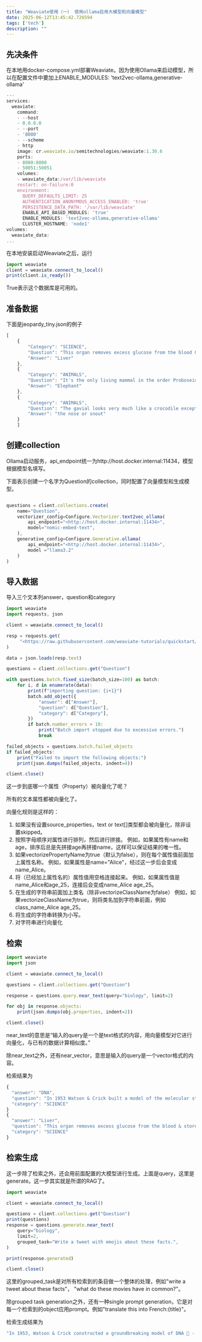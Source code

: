 ```yaml
---
title: "Weaviate使用（一） 使用ollama启用大模型和向量模型"
date: 2025-06-12T13:45:42.726594
tags: ['tech']
description: ""
---
```


## 先决条件

在本地用docker-compose.yml部署Weaviate。因为使用Ollama来启动模型，所以在配置文件中要加上ENABLE_MODULES: 'text2vec-ollama,generative-ollama'

```javascript
---
services:
  weaviate:
    command:
    - --host
    - 0.0.0.0
    - --port
    - '8080'
    - --scheme
    - http
    image: cr.weaviate.io/semitechnologies/weaviate:1.30.6
    ports:
    - 8080:8080
    - 50051:50051
    volumes:
    - weaviate_data:/var/lib/weaviate
    restart: on-failure:0
    environment:
      QUERY_DEFAULTS_LIMIT: 25
      AUTHENTICATION_ANONYMOUS_ACCESS_ENABLED: 'true'
      PERSISTENCE_DATA_PATH: '/var/lib/weaviate'
      ENABLE_API_BASED_MODULES: 'true'
      ENABLE_MODULES: 'text2vec-ollama,generative-ollama'
      CLUSTER_HOSTNAME: 'node1'
volumes:
  weaviate_data:
...

```

在本地安装启动Weaviate之后，运行

```javascript
import weaviate
client = weaviate.connect_to_local()
print(client.is_ready())

```

True表示这个数据库是可用的。

## 准备数据

下面是jeopardy_tiny.json的例子

```javascript
[
    {
        "Category": "SCIENCE",
        "Question": "This organ removes excess glucose from the blood & stores it as glycogen",
        "Answer": "Liver"
    },
    {
        "Category": "ANIMALS",
        "Question": "It's the only living mammal in the order Proboseidea",
        "Answer": "Elephant"
    },
    {
        "Category": "ANIMALS",
        "Question": "The gavial looks very much like a crocodile except for this bodily feature",
        "Answer": "the nose or snout"
    }
    ]

```

## 创建collection

Ollama启动服务，api_endpoint统一为http://host.docker.internal:11434，模型根据模型名填写。

下面表示创建一个名字为Question的collection，同时配置了向量模型和生成模型。

```javascript

questions = client.collections.create(
    name="Question",
    vectorizer_config=Configure.Vectorizer.text2vec_ollama(
        api_endpoint="<http://host.docker.internal:11434>",
        model="nomic-embed-text",
    ),
    generative_config=Configure.Generative.ollama(
        api_endpoint="<http://host.docker.internal:11434>",
        model ="llama3.2"
    )
)

```

## 导入数据

导入三个文本列answer，question和category

```javascript
import weaviate
import requests, json

client = weaviate.connect_to_local()

resp = requests.get(
     "<https://raw.githubusercontent.com/weaviate-tutorials/quickstart/main/data/jeopardy_tiny.json>"
)

data = json.loads(resp.text)

questions = client.collections.get("Question")

with questions.batch.fixed_size(batch_size=100) as batch:
    for i, d in enumerate(data):
        print(f"importing question: {i+1}")
        batch.add_object({
            "answer": d["Answer"],
            "question": d["Question"],
            "category": d["Category"],
        })
        if batch.number_errors > 10:
            print("Batch import stopped due to excessive errors.")
            break

failed_objects = questions.batch.failed_objects
if failed_objects:
    print("Failed to import the following objects:")
    print(json.dumps(failed_objects, indent=4))

client.close()

```

这一步到底哪一个属性（Property）被向量化了呢？

所有的文本属性都被向量化了。

向量化规则是这样的：

1. 如果没有设置source_properties，text or text[]类型都会被向量化，除非设置skipped。
1. 按照字母顺序对属性进行排列，然后进行拼接。
例如，如果属性有name和age，排序后总是先拼接age再拼接name，这样可以保证结果的唯一性。
1. 如果vectorizePropertyName为true（默认为false），则在每个属性值前面加上属性名称。
例如，如果属性是name="Alice"，经过这一步后会变成name_Alice。
1. 将（已经加上属性名的）属性值用空格连接起来。
例如，如果属性值是name_Alice和age_25，连接后会变成name_Alice age_25。
1. 在生成的字符串前面加上类名（除非vectorizeClassName为false）
例如，如果vectorizeClassName为true，则将类名加到字符串前面，例如class_name_Alice age_25。
1. 将生成的字符串转换为小写。
1. 对字符串进行向量化
## 检索

```javascript
import weaviate
import json

client = weaviate.connect_to_local()

questions = client.collections.get("Question")

response = questions.query.near_text(query="biology", limit=2)

for obj in response.objects:
    print(json.dumps(obj.properties, indent=2))

client.close()

```

near_text的意思是“输入的query是一个是text格式的内容，用向量模型对它进行向量化，与已有的数据计算相似度。”

除near_text之外，还有near_vector，意思是输入的query是一个vector格式的内容。

检索结果为

```javascript
{
  "answer": "DNA",
  "question": "In 1953 Watson & Crick built a model of the molecular structure of this, the gene-carrying substance",
  "category": "SCIENCE"
}
{
  "answer": "Liver",
  "question": "This organ removes excess glucose from the blood & stores it as glycogen",
  "category": "SCIENCE"
}

```

## 检索生成

这一步除了检索之外，还会用前面配置的大模型进行生成。上面是query，这里是generate。这一步其实就是所谓的RAG了。

```javascript
import weaviate

client = weaviate.connect_to_local()

questions = client.collections.get("Question")
print(questions)
response = questions.generate.near_text(
    query="biology",
    limit=2,
    grouped_task="Write a tweet with emojis about these facts.",
)

print(response.generated)

client.close()

```

这里的grouped_task是对所有检索到的条目做一个整体的处理，例如"write a tweet about these facts"， "what do these movies have in common?"。

除grouped task generation之外，还有一种single prompt generation，它是对每一个检索到的object应用prompt。例如"translate this into French:{title}"。

检索生成结果为

```javascript
"In 1953, Watson & Crick constructed a groundbreaking model of DNA 🎯 - the genetic blueprint. And let's not forget the liver ⚖️, vital for regulating our血糖 by storing excess as glycogen! #ScienceFacts #HealthTips"

```

 